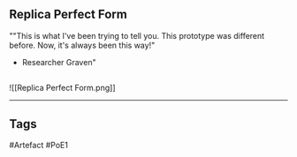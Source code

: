 ## Replica Perfect Form
""This is what I've been trying to tell you. This prototype
was different before. Now, it's always been this way!"
- Researcher Graven"
##
![[Replica Perfect Form.png]]

---
## Tags
#Artefact
#PoE1